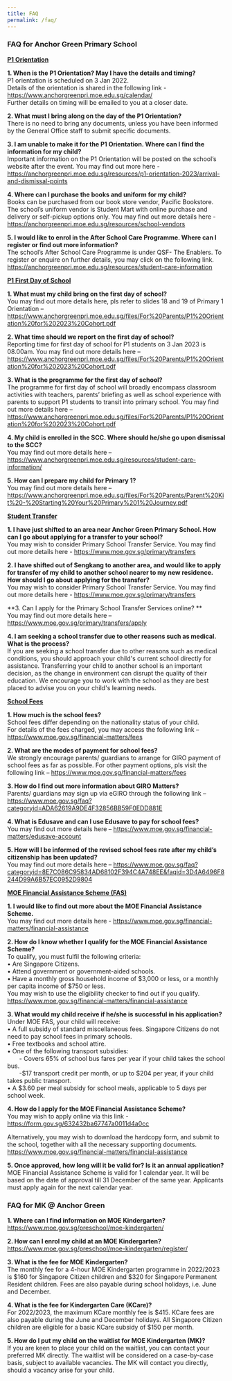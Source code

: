 ```yaml
---
title: FAQ
permalink: /faq/
---
```

### **FAQ for Anchor Green Primary School**

**<u>P1 Orientation</u>**<br>

**1. When is the P1 Orientation? May I have the details and timing?**<br>
P1 orientation is scheduled on 3 Jan 2022.<br>
Details of the orientation is shared in the following link - https://www.anchorgreenpri.moe.edu.sg/calendar/ <br>
Further details on timing will be emailed to you at a closer date.<br>

**2. What must I bring along on the day of the P1 Orientation?**<br>
There is no need to bring any documents, unless you have been informed by the General Office staff to submit specific documents. <br>

**3. I am unable to make it for the P1 Orientation. Where can I find the information for my child?**<br>
Important information on the P1 Orientation will be posted on the school’s website after the event. You may find out more here - https://anchorgreenpri.moe.edu.sg/resources/p1-orientation-2023/arrival-and-dismissal-points <br>

**4. Where can I purchase the books and uniform for my child?**<br>
Books can be purchased from our book store vendor, Pacific Bookstore.  The school’s uniform vendor is Student Mart with online purchase and delivery or self-pickup options only.  You may find out more details here - https://anchorgreenpri.moe.edu.sg/resources/school-vendors <br>

**5. I would like to enrol in the After School Care Programme. Where can I register or find out more information?**<br>
The school’s After School Care Programme is under QSF- The Enablers. To register or enquire on further details, you may click on the following link.  https://anchorgreenpri.moe.edu.sg/resources/student-care-information <br>

**<u>P1 First Day of School</u>**<br>

**1. What must my child bring on the first day of school?**<br>
You may find out more details here, pls refer to slides 18 and 19 of Primary 1 Orientation –
https://www.anchorgreenpri.moe.edu.sg/files/For%20Parents/P1%20Orientation%20for%202023%20Cohort.pdf <br>

**2. What time should we report on the first day of school?** <br>
Reporting time for first day of school for P1 students on 3 Jan 2023 is 08.00am.
You may find out more details here –
https://www.anchorgreenpri.moe.edu.sg/files/For%20Parents/P1%20Orientation%20for%202023%20Cohort.pdf <br>


**3. What is the programme for the first day of school?** <br>
The programme for first day of school will broadly encompass classroom activities with teachers, parents’ briefing as well as school experience with parents to support P1 students to transit into primary school.  You may find out more details here –
https://www.anchorgreenpri.moe.edu.sg/files/For%20Parents/P1%20Orientation%20for%202023%20Cohort.pdf <br>


**4. My child is enrolled in the SCC. Where should he/she go upon dismissal to the SCC?** <br>
You may find out more details here –
https://www.anchorgreenpri.moe.edu.sg/resources/student-care-information/ <br>

**5. How can I prepare my child for Primary 1?** <br>
You may find out more details here –
https://www.anchorgreenpri.moe.edu.sg/files/For%20Parents/Parent%20Kit%20-%20Starting%20Your%20Primary%201%20Journey.pdf

**<u>Student Transfer</u>**<br>

**1. I have just shifted to an area near Anchor Green Primary School. How can I go about applying for a transfer to your school?** <br>
You may wish to consider Primary School Transfer Service. You may find out more details here - <a href="https://www.moe.gov.sg/primary/transfers" target=_blank>https://www.moe.gov.sg/primary/transfers</a><br>

**2. I have shifted out of Sengkang to another area, and would like to apply for transfer of my child to another school nearer to my new residence. How should I go about applying for the transfer?** <br>
You may wish to consider Primary School Transfer Service. You may find out more details here - https://www.moe.gov.sg/primary/transfers 

**3. Can I apply for the Primary School Transfer Services online? **<br>
You may find out more details here –
https://www.moe.gov.sg/primary/transfers/apply <br>

**4. I am seeking a school transfer due to other reasons such as medical. What is the process?** <br>
 If you are seeking a school transfer due to other reasons such as medical conditions, you should approach your child's current school directly for assistance. Transferring your child to another school is an important decision, as the change in environment can disrupt the quality of their education. We encourage you to work with the school as they are best placed to advise you on your child's learning needs. <br>
 
 **<u>School Fees</u>**<br>
 
 **1. How much is the school fees?** <br>
School fees differ depending on the nationality status of your child.  
For details of the fees charged, you may access the following link –
https://www.moe.gov.sg/financial-matters/fees <br>
 
**2. What are the modes of payment for school fees?** <br>
We strongly encourage parents/ guardians to arrange for GIRO payment of school fees as far as possible.  For other payment options, pls visit the following link –
https://www.moe.gov.sg/financial-matters/fees <br>

**3. How do I find out more information about GIRO Matters?** <br>
Parents/ guardians may sign up via eGIRO through the following link –
https://www.moe.gov.sg/faq?categoryid=ADA62619A9DE4F32856BB59F0EDD881E

**4. What is Edusave and can I use Edusave to pay for school fees?** <br>
You may find out more details here –
https://www.moe.gov.sg/financial-matters/edusave-account <br>

**5. How will I be informed of the revised school fees rate after my child’s citizenship has been updated?** <br>
You may find out more details here –
https://www.moe.gov.sg/faq?categoryid=8E7C086C95834AD68102F394C4A748EE&faqid=3D4A6496F8244D99A6B57EC0952D9804 <br>

**<u>MOE Financial Assistance Scheme (FAS)</u>** <br>

**1. I would like to find out more about the MOE Financial Assistance Scheme.** <br>
You may find out more details here - https://www.moe.gov.sg/financial-matters/financial-assistance 

**2. How do I know whether I qualify for the MOE Financial Assistance Scheme?**<br>
To qualify, you must fulfil the following criteria:<br>
•	Are Singapore Citizens.<br>
•	Attend government or government-aided schools.<br>
•	Have a monthly gross household income of $3,000 or less, or a monthly per capita income of $750 or less. <br>
You may wish to use the eligibility checker to find out if you qualify.  
https://www.moe.gov.sg/financial-matters/financial-assistance <br>

**3. What would my child receive if he/she is successful in his application?**<br>
Under MOE FAS, your child will receive:<br>
•	A full subsidy of standard miscellaneous fees. Singapore Citizens do not need to pay school fees in primary schools.<br>
•	Free textbooks and school attire.<br>
•	One of the following transport subsidies:<br>
&nbsp; &nbsp;&nbsp;&nbsp;&nbsp; - Covers 65% of school bus fares per year if your child takes the school bus.<br>
&nbsp; &nbsp;&nbsp;&nbsp;&nbsp; -$17 transport credit per month, or up to $204 per year, if your child takes public transport.<br>
•	A $3.60 per meal subsidy for school meals, applicable to 5 days per school week. <br>

**4. How do I apply for the MOE Financial Assistance Scheme?**<br>
You may wish to apply online via this link - https://form.gov.sg/632432ba67747a0011d4a0cc 

Alternatively, you may wish to download the hardcopy form, and submit to the school, together with all the necessary supporting documents. 
https://www.moe.gov.sg/financial-matters/financial-assistance 

**5. Once approved, how long will it be valid for? Is it an annual application?** <br>
MOE Financial Assistance Scheme is valid for 1 calendar year. It will be based on the date of approval till 31 December of the same year. Applicants must apply again for the next calendar year.

### **FAQ for MK @ Anchor Green**

**1. Where can I find information on MOE Kindergarten?**<br>
https://www.moe.gov.sg/preschool/moe-kindergarten/

**2. How can I enrol my child at an MOE Kindergarten?**<br>
https://www.moe.gov.sg/preschool/moe-kindergarten/register/

**3. What is the fee for MOE Kindergarten?**<br>
The monthly fee for a 4-hour MOE Kindergarten programme in 2022/2023 is $160 for Singapore Citizen children and $320 for Singapore Permanent Resident children. Fees are also payable during school holidays, i.e. June and December.

**4. What is the fee for Kindergarten Care (KCare)?** <br>
For 2022/2023, the maximum KCare monthly fee is $415. KCare fees are also payable during the June and December holidays. All Singapore Citizen children are eligible for a basic KCare subsidy of $150 per month.

**5. How do I put my child on the waitlist for MOE Kindergarten (MK)?**<br>
If you are keen to place your child on the waitlist, you can contact your preferred MK directly. The waitlist will be considered on a case-by-case basis, subject to available vacancies. The MK will contact you directly, should a vacancy arise for your child.